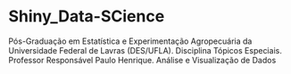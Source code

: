 # Shiny_Data-SCience
Pós-Graduação em Estatística e Experimentação Agropecuária da Universidade Federal de Lavras (DES/UFLA). Disciplina Tópicos Especiais. Professor Responsável Paulo Henrique. Análise e Visualização de Dados
